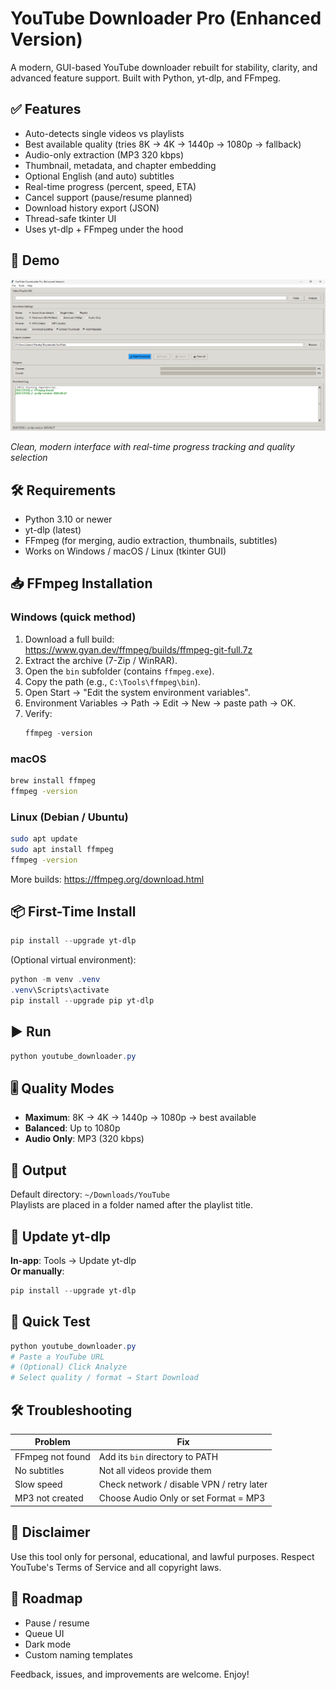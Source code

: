 # YouTube Downloader Pro (Enhanced Version)

A modern, GUI-based YouTube downloader rebuilt for stability, clarity, and advanced feature support. Built with Python, yt-dlp, and FFmpeg.

## ✅ Features
- Auto-detects single videos vs playlists
- Best available quality (tries 8K → 4K → 1440p → 1080p → fallback)
- Audio-only extraction (MP3 320 kbps)
- Thumbnail, metadata, and chapter embedding
- Optional English (and auto) subtitles
- Real-time progress (percent, speed, ETA)
- Cancel support (pause/resume planned)
- Download history export (JSON)
- Thread-safe tkinter UI
- Uses yt-dlp + FFmpeg under the hood

## 📸 Demo

![YouTube Downloader Pro Screenshot](YouTubeDownloaderPro.bmp)

*Clean, modern interface with real-time progress tracking and quality selection*

## 🛠 Requirements
- Python 3.10 or newer
- yt-dlp (latest)
- FFmpeg (for merging, audio extraction, thumbnails, subtitles)
- Works on Windows / macOS / Linux (tkinter GUI)

## 📥 FFmpeg Installation

### Windows (quick method)
1. Download a full build:  
   https://www.gyan.dev/ffmpeg/builds/ffmpeg-git-full.7z  
2. Extract the archive (7-Zip / WinRAR).  
3. Open the `bin` subfolder (contains `ffmpeg.exe`).  
4. Copy the path (e.g., `C:\Tools\ffmpeg\bin`).  
5. Open Start → "Edit the system environment variables".  
6. Environment Variables → Path → Edit → New → paste path → OK.  
7. Verify:  
   ```powershell
   ffmpeg -version
   ```

### macOS
```bash
brew install ffmpeg
ffmpeg -version
```

### Linux (Debian / Ubuntu)
```bash
sudo apt update
sudo apt install ffmpeg
ffmpeg -version
```

More builds: https://ffmpeg.org/download.html

## 📦 First-Time Install
```powershell
pip install --upgrade yt-dlp
```

(Optional virtual environment):
```powershell
python -m venv .venv
.venv\Scripts\activate
pip install --upgrade pip yt-dlp
```

## ▶️ Run
```powershell
python youtube_downloader.py
```

## 🎚 Quality Modes
- **Maximum**: 8K → 4K → 1440p → 1080p → best available
- **Balanced**: Up to 1080p
- **Audio Only**: MP3 (320 kbps)

## 📂 Output
Default directory: `~/Downloads/YouTube`  
Playlists are placed in a folder named after the playlist title.

## 🔄 Update yt-dlp
**In-app**: Tools → Update yt-dlp  
**Or manually**:
```powershell
pip install --upgrade yt-dlp
```

## 🧪 Quick Test
```powershell
python youtube_downloader.py
# Paste a YouTube URL
# (Optional) Click Analyze
# Select quality / format → Start Download
```

## 🛠 Troubleshooting
| Problem | Fix |
|---------|-----|
| FFmpeg not found | Add its `bin` directory to PATH |
| No subtitles | Not all videos provide them |
| Slow speed | Check network / disable VPN / retry later |
| MP3 not created | Choose Audio Only or set Format = MP3 |

## 🔐 Disclaimer
Use this tool only for personal, educational, and lawful purposes. Respect YouTube's Terms of Service and all copyright laws.

## 🚀 Roadmap
- Pause / resume
- Queue UI
- Dark mode
- Custom naming templates

Feedback, issues, and improvements are welcome. Enjoy!
